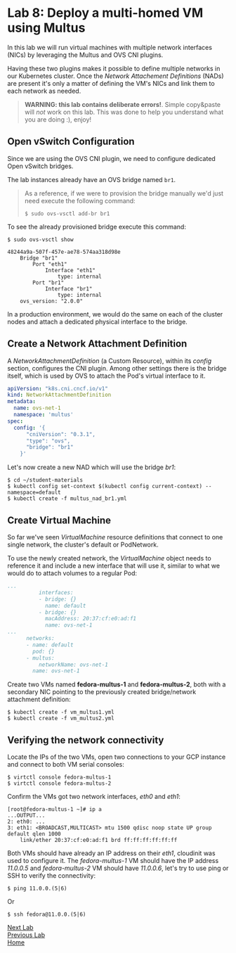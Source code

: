 # Lab 8: Deploy a multi-homed VM using Multus

In this lab we will run virtual machines with multiple network interfaces (NICs) by leveraging the Multus and OVS CNI plugins.

Having these two plugins makes it possible to define multiple networks in our Kubernetes cluster. Once the *Network Attachement Definitions* (NADs) are present it's only a matter of defining the VM's NICs and link them to each network as needed.

> **WARNING: this lab contains deliberate errors!**. Simple copy&paste will
> *not* work on this lab. This was done to help you understand what you are
> doing :), enjoy!

## Open vSwitch Configuration

Since we are using the OVS CNI plugin, we need to configure dedicated Open vSwitch bridges.

The lab instances already have an OVS bridge named `br1`.

> As a reference, if we were to provision the bridge manually we'd just need execute the following command:
>
> ```console
> $ sudo ovs-vsctl add-br br1
> ```

To see the already provisioned bridge execute this command:

```console
$ sudo ovs-vsctl show

48244a9a-507f-457e-ae78-574aa318d98e
    Bridge "br1"
        Port "eth1"
            Interface "eth1"
                type: internal
        Port "br1"
            Interface "br1"
                type: internal
    ovs_version: "2.0.0"
```

In a production environment, we would do the same on each of the cluster nodes and attach a dedicated physical interface to the bridge.

## Create a Network Attachment Definition

A *NetworkAttachmentDefinition* (a Custom Resource), within its *config* section, configures the CNI plugin. Among other settings there is the bridge itself, which is used by OVS to attach the Pod's virtual interface to it.

```yaml
apiVersion: "k8s.cni.cncf.io/v1"
kind: NetworkAttachmentDefinition
metadata:
  name: ovs-net-1
  namespace: 'multus'
spec:
  config: '{
      "cniVersion": "0.3.1",
      "type": "ovs",
      "bridge": "br1"
    }'
```

Let's now create a new NAD which will use the bridge *br1*:


```console
$ cd ~/student-materials
$ kubectl config set-context $(kubectl config current-context) --namespace=default
$ kubectl create -f multus_nad_br1.yml
```

## Create Virtual Machine

So far we've seen *VirtualMachine* resource definitions that connect to one single network, the cluster's default or PodNetwork.

To use the newly created network, the *VirtualMachine* object needs to reference it and include a new interface that will use it, similar to what we would do to attach volumes to a regular Pod:

```yaml
...
          interfaces:
          - bridge: {}
            name: default
          - bridge: {}
            macAddress: 20:37:cf:e0:ad:f1
            name: ovs-net-1
...
      networks:
      - name: default
        pod: {}
      - multus:
          networkName: ovs-net-1
        name: ovs-net-1
```

Create two VMs named **fedora-multus-1** and **fedora-multus-2**, both with a secondary NIC pointing to the previously created bridge/network attachment definition:

```console
$ kubectl create -f vm_multus1.yml
$ kubectl create -f vm_multus2.yml
```

## Verifying the network connectivity

Locate the IPs of the two VMs, open two connections to your GCP instance and connect to both VM serial consoles:

```console
$ virtctl console fedora-multus-1
$ virtctl console fedora-multus-2
```

Confirm the VMs got two network interfaces, *eth0* and *eth1*:

```console
[root@fedora-multus-1 ~]# ip a
...OUTPUT...
2: eth0: ...
3: eth1: <BROADCAST,MULTICAST> mtu 1500 qdisc noop state UP group default qlen 1000
    link/ether 20:37:cf:e0:ad:f1 brd ff:ff:ff:ff:ff:ff
```

Both VMs should have already an IP address on their *eth1*, cloudinit was used to configure it. The *fedora-multus-1* VM should have the IP address *11.0.0.5* and *fedora-multus-2* VM should have *11.0.0.6*, let's try to use ping or SSH to verify the connectivity:

```console
$ ping 11.0.0.(5|6)
```

Or

```console
$ ssh fedora@11.0.0.(5|6)
```

[Next Lab](../lab9/lab9.md)\
[Previous Lab](../lab7/lab7.md)\
[Home](../../README.md)
